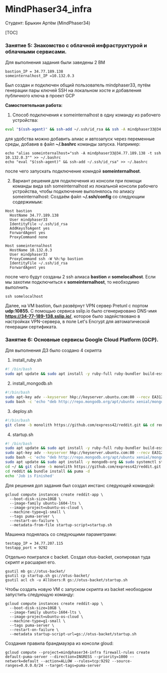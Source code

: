 # MindPhaser34_infra
Студент: Брыкин Артём (MindPhaser34)

[TOC]

### Занятие 5: Знакомство с облачной инфраструктурой и облачными сервисами.
Для выполнения задания были заведены 2 ВМ
```shell
bastion_IP = 34.77.189.138
someinternalhost_IP =10.132.0.3
```

Был создан и подключен общий пользователь mindphaser33, путём генерации пары ключей SSH на локальном хосте и добавления публичного ключа в проект GCP

**Самостоятельная работа:**
1. Способ подключения к someinternalhost в одну команду из рабочего устройства:
```bash
eval "$(ssh-agent)" && ssh-add ~/.ssh/id_rsa && ssh -A mindphaser33@34.77.189.138 -t ssh 10.132.0.3
```
для удобства можно добавить алиас и автозапуск через переменные среды, добавив в файл **~/.bashrc** команды запуска. Например:


    echo "alias someinternalhost="ssh -A mindphaser33@34.77.189.138 -t ssh 10.132.0.3"" >> ~/.bashrc
    echo "eval "$(ssh-agent)" && ssh-add ~/.ssh/id_rsa" >> ~/.bashrc

после чего запускать подключение комндой **someinternalhost**.


2. Вариант решения для подключения из консоли при помощи команды вида ssh someinternalhost из локальной консоли рабочего устройства, чтобы подключение выполнялось по алиасу someinternalhost:
Создаём файл **~/.ssh/config** со следующим содержимым:

```shell
Host bastion
  HostName 34.77.189.138
  User mindphaser33
  IdentityFile ~/.ssh/id_rsa
  AddKeysToAgent yes
  ForwardAgent yes
  ProxyCommand none

Host someinternalhost
  HostName 10.132.0.3
  User mindphaser33
  ProxyCommand ssh -W %h:%p bastion
  IdentityFile ~/.ssh/id_rsa
  ForwardAgent yes
```

после чего будут созданы 2 ssh алиаса **bastion** и **somelocalhost**. Если мы захотим подключиться к **someinternalhost**, то необходимо выполнить

    ssh somelocalhost

Далее, на VM bastion, был развёрнут VPN сервер Pretunl с портом **udp:10855.** 
С помощью сервиса sslip.io было сгенерировано DNS-имя **https://34-77-189-138.sslip.io/**, которое было задействовано в настройках VPN-сервера, в поле Let's Encrypt  для автоматической генерации сертификата.


### Занятие 6: Основные сервисы Google Cloud Platform (GCP).

Для выполнения ДЗ было создано 4 скрипта
1) install_ruby.sh
```bash
#! /bin/bash
sudo apt update && sudo apt install -y ruby-full ruby-bundler build-essential
```
2) install_mongodb.sh
```bash
#!/bin/bash
sudo apt-key adv --keyserver hkp://keyserver.ubuntu.com:80 --recv EA312927
sudo bash -c 'echo "deb http://repo.mongodb.org/apt/ubuntu xenial/mongodb-org/3.2 multiverse" > /etc/apt/sources.list.d/mongodb-org-3.2.list'
```

3) deploy.sh
```bash
#!/bin/bash
git clone -b monolith https://github.com/express42/reddit.git && cd reddit && bundle install && puma -d
```

4) startup.sh
```bash 
#! /bin/bash
sudo apt update && sudo apt install -y ruby-full ruby-bundler build-essential
sudo apt-key adv --keyserver hkp://keyserver.ubuntu.com:80 --recv EA312927
sudo bash -c 'echo "deb http://repo.mongodb.org/apt/ubuntu xenial/mongodb-org/3.2 multiverse" > /etc/apt/sources.list.d/mongodb-org-3.2.list'
sudo apt update && sudo apt install -y mongodb-org && sudo systemctl start mongod && sudo systemctl enable mongod
cd ~/ && git clone -b monolith https://github.com/express42/reddit.git
cd reddit && bundle install && puma -d
echo 'Job is Finished'
```

Для решения доп задания был создал инстанс следующей командой:
```shell
gcloud compute instances create reddit-app \
  --boot-disk-size=10GB \
  --image-family ubuntu-1604-lts \
  --image-project=ubuntu-os-cloud \
  --machine-type=g1-small \
  --tags puma-server \
  --restart-on-failure \
  --metadata-from-file startup-script=startup.sh
```
Машинка поднялась со следующими параметрами:

```shell 
testapp_IP = 34.77.207.115
testapp_port = 9292
```

Отдельно поигрался с backet. Создал otus-backet, скопировал туда скрипт и расшарил его.
```shell 
gsutil mb gs://otus-backet/
gsutil cp startup.sh gs://otus-backet/
gsutil acl ch -u AllUsers:R gs://otus-backet/startup.sh
```
Чтобы создать новую VM с запуском скрипта из backet необходиом запустить следующую команду:
```shell 
gcloud compute instances create reddit-app \
  --boot-disk-size=10GB \
  --image-family ubuntu-1604-lts \
  --image-project=ubuntu-os-cloud \
  --machine-type=g1-small \
  --tags puma-server \
  --restart-on-failure \
  --metadata startup-script-url=gs://otus-backet/startup.sh
```

Создания правила брандмауэра из консоли gloud:
```shell 
gcloud compute --project=mindphaser34-infra firewall-rules create default-puma-server --direction=INGRESS --priority=1000 --network=default --action=ALLOW --rules=tcp:9292 --source-ranges=0.0.0.0/24 --target-tags=puma-server
```
